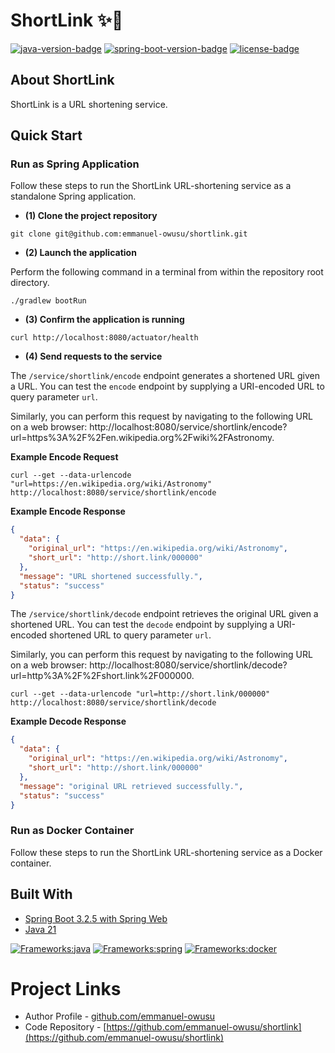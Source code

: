 # ShortLink ✨🔗
[![java-version-badge](https://img.shields.io/badge/Java-21-blue)](https://www.oracle.com/java/technologies/downloads/#java21)
[![spring-boot-version-badge](https://img.shields.io/badge/Spring_Boot-3.2.5-green)](https://spring.io/projects/spring-boot)
[![license-badge](https://img.shields.io/badge/License-MIT-yellow)](LICENSE)

## About ShortLink
ShortLink is a URL shortening service.

## Quick Start

### Run as Spring Application
Follow these steps to run the ShortLink URL-shortening service as a standalone Spring application.

* **(1) Clone the project repository**
```console
git clone git@github.com:emmanuel-owusu/shortlink.git
```
* **(2) Launch the application**

Perform the following command in a terminal from within the repository root directory.
```console
./gradlew bootRun
```
* **(3) Confirm the application is running**
```console
curl http://localhost:8080/actuator/health
```
* **(4) Send requests to the service**

The `/service/shortlink/encode` endpoint generates a shortened URL given a URL. You can test the `encode` endpoint by supplying a URI-encoded URL to query parameter `url`.

Similarly, you can perform this request by navigating to the following URL on a web browser: http://localhost:8080/service/shortlink/encode?url=https%3A%2F%2Fen.wikipedia.org%2Fwiki%2FAstronomy.

**Example Encode Request**
```console
curl --get --data-urlencode "url=https://en.wikipedia.org/wiki/Astronomy" http://localhost:8080/service/shortlink/encode
```

**Example Encode Response**
```json
{
  "data": {
    "original_url": "https://en.wikipedia.org/wiki/Astronomy",
    "short_url": "http://short.link/000000"
  },
  "message": "URL shortened successfully.",
  "status": "success"
}
```

The `/service/shortlink/decode` endpoint retrieves the original URL given a shortened URL. You can test the `decode` endpoint by supplying a URI-encoded shortened URL to query parameter `url`.

Similarly, you can perform this request by navigating to the following URL on a web browser: http://localhost:8080/service/shortlink/decode?url=http%3A%2F%2Fshort.link%2F000000.

```console
curl --get --data-urlencode "url=http://short.link/000000" http://localhost:8080/service/shortlink/decode
```

**Example Decode Response**
```json
{
  "data": {
    "original_url": "https://en.wikipedia.org/wiki/Astronomy",
    "short_url": "http://short.link/000000"
  },
  "message": "original URL retrieved successfully.",
  "status": "success"
}
```

### Run as Docker Container
Follow these steps to run the ShortLink URL-shortening service as a Docker container.

## Built With
* [Spring Boot 3.2.5 with Spring Web](https://start.spring.io/#!type=gradle-project&language=java&platformVersion=3.2.5&packaging=jar&jvmVersion=21&groupId=com.github.emmanuel-owusu&artifactId=shortlink&name=ShortLink&description=ShortLink%20is%20a%20URL%20shortening%20service&packageName=com.github.emmanuel-owusu.shortlink&dependencies=web)
* [Java 21](https://www.oracle.com/java/technologies/downloads/#java21)

[![Frameworks:java](https://skillicons.dev/icons?i=java)](https://www.oracle.com/java/)
[![Frameworks:spring](https://skillicons.dev/icons?i=spring)](https://spring.io/)
[![Frameworks:docker](https://skillicons.dev/icons?i=docker)](https://www.docker.com/)

# Project Links
* Author Profile - [github.com/emmanuel-owusu](https://github.com/emmanuel-owusu)
* Code Repository - [https://github.com/emmanuel-owusu/shortlink](https://github.com/emmanuel-owusu/shortlink)
